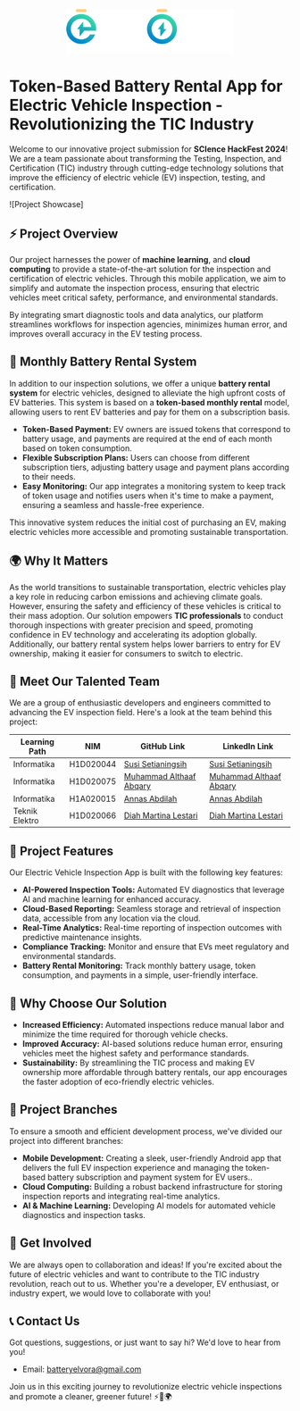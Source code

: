 <div align="center">
  <img src="motion_logo.png" alt="Project Logo" width="300">
</div>

# Token-Based Battery Rental App for Electric Vehicle Inspection - Revolutionizing the TIC Industry

Welcome to our innovative project submission for **SCIence HackFest 2024**! We are a team passionate about transforming the Testing, Inspection, and Certification (TIC) industry through cutting-edge technology solutions that improve the efficiency of electric vehicle (EV) inspection, testing, and certification.

![Project Showcase]

## ⚡ Project Overview

Our project harnesses the power of **machine learning**, and **cloud computing** to provide a state-of-the-art solution for the inspection and certification of electric vehicles. Through this mobile application, we aim to simplify and automate the inspection process, ensuring that electric vehicles meet critical safety, performance, and environmental standards. 

By integrating smart diagnostic tools and data analytics, our platform streamlines workflows for inspection agencies, minimizes human error, and improves overall accuracy in the EV testing process.

## 🔋 Monthly Battery Rental System

In addition to our inspection solutions, we offer a unique **battery rental system** for electric vehicles, designed to alleviate the high upfront costs of EV batteries. This system is based on a **token-based monthly rental** model, allowing users to rent EV batteries and pay for them on a subscription basis.

- **Token-Based Payment:** EV owners are issued tokens that correspond to battery usage, and payments are required at the end of each month based on token consumption.
- **Flexible Subscription Plans:** Users can choose from different subscription tiers, adjusting battery usage and payment plans according to their needs.
- **Easy Monitoring:** Our app integrates a monitoring system to keep track of token usage and notifies users when it's time to make a payment, ensuring a seamless and hassle-free experience.

This innovative system reduces the initial cost of purchasing an EV, making electric vehicles more accessible and promoting sustainable transportation.

## 🌍 Why It Matters

As the world transitions to sustainable transportation, electric vehicles play a key role in reducing carbon emissions and achieving climate goals. However, ensuring the safety and efficiency of these vehicles is critical to their mass adoption. Our solution empowers **TIC professionals** to conduct thorough inspections with greater precision and speed, promoting confidence in EV technology and accelerating its adoption globally. Additionally, our battery rental system helps lower barriers to entry for EV ownership, making it easier for consumers to switch to electric.

## 👥 Meet Our Talented Team

We are a group of enthusiastic developers and engineers committed to advancing the EV inspection field. Here's a look at the team behind this project:

| Learning Path                         | NIM    | GitHub Link                | LinkedIn Link                          |
|------------------------------|---------------|-----------------------|-----------------------------------|
| Informatika      | H1D020044   | [Susi Setianingsih](https://github.com) | [Susi Setianingsih](https://linkedin.com)      |
| Informatika    | H1D020075   | [Muhammad Althaaf Abqary](https://github.com/taftaabqary) | [Muhammad Althaaf Abqary](https://www.linkedin.com/in/malthaafabqary/)      |
| Informatika        | H1A020015   | [Annas Abdilah ](https://github.com) | [Annas Abdilah](https://www.linkedin.com)      |
| Teknik Elektro | H1D020066   | [Diah Martina Lestari ](https://github.com) | [Diah Martina Lestari](https://www.linkedin.com)      |

## 🚀 Project Features

Our Electric Vehicle Inspection App is built with the following key features:

- **AI-Powered Inspection Tools:** Automated EV diagnostics that leverage AI and machine learning for enhanced accuracy.
- **Cloud-Based Reporting:** Seamless storage and retrieval of inspection data, accessible from any location via the cloud.
- **Real-Time Analytics:** Real-time reporting of inspection outcomes with predictive maintenance insights.
- **Compliance Tracking:** Monitor and ensure that EVs meet regulatory and environmental standards.
- **Battery Rental Monitoring:** Track monthly battery usage, token consumption, and payments in a simple, user-friendly interface.

## 🌟 Why Choose Our Solution

- **Increased Efficiency:** Automated inspections reduce manual labor and minimize the time required for thorough vehicle checks.
- **Improved Accuracy:** AI-based solutions reduce human error, ensuring vehicles meet the highest safety and performance standards.
- **Sustainability:** By streamlining the TIC process and making EV ownership more affordable through battery rentals, our app encourages the faster adoption of eco-friendly electric vehicles.

## 🔧 Project Branches

To ensure a smooth and efficient development process, we've divided our project into different branches:

- **Mobile Development:** Creating a sleek, user-friendly Android app that delivers the full EV inspection experience and managing the token-based battery subscription and payment system for EV users..
- **Cloud Computing:** Building a robust backend infrastructure for storing inspection reports and integrating real-time analytics.
- **AI & Machine Learning:** Developing AI models for automated vehicle diagnostics and inspection tasks.

## 🤝 Get Involved

We are always open to collaboration and ideas! If you're excited about the future of electric vehicles and want to contribute to the TIC industry revolution, reach out to us. Whether you're a developer, EV enthusiast, or industry expert, we would love to collaborate with you!

## 📞 Contact Us

Got questions, suggestions, or just want to say hi? We'd love to hear from you!

- Email: batteryelvora@gmail.com

Join us in this exciting journey to revolutionize electric vehicle inspections and promote a cleaner, greener future! ⚡🚗🌍

